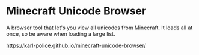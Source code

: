 # Minecraft Unicode Browser

A browser tool that let's you view all unicodes from Minecraft. It loads all at once, so be aware when loading a large list.

https://karl-police.github.io/minecraft-unicode-browser/
